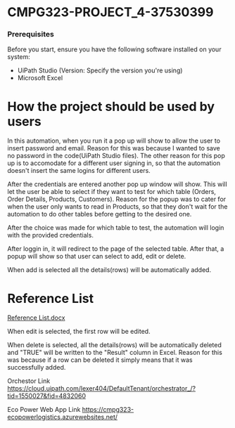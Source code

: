 # CMPG323-PROJECT_4-37530399

### Prerequisites

Before you start, ensure you have the following software installed on your system:

- UiPath Studio (Version: Specify the version you're using)
- Microsoft Excel


# How the project should be used by users
In this automation, when you run it a pop up will show to allow the user to insert password and email. Reason for this was because I wanted to save no password in the code(UiPath Studio files). The other reason for this pop up is to accomodate for a different user signing in, so that the automation doesn't insert the same logins for different users.

After the credentials are entered another pop up window will show. This will let the user be able to select if they want to test for which table (Orders, Order Details, Products, Customers). Reason for the popup was to cater for when the user only wants to read in Products, so that they don't wait for the automation to do other tables before getting to the desired one.

After the choice was made for which table to test, the automation will login with the provided credentials. 

After loggin in, it will redirect to the page of the selected table. After that, a popup will show so that user can select to add, edit or delete.

When add is selected all the details(rows) will be automatically added.

# Reference List
[Reference List.docx](https://github.com/lexer404/CMPG323-PROJECT_4-37530399/files/13043384/Reference.List.docx)


When edit is selected, the first row will be edited.

When delete is selected, all the details(rows) will be automatically deleted and "TRUE" will be written to the "Result" column in Excel. Reason for this was because if a row can be deleted it simply means that it was successfully added.

Orchestor Link
https://cloud.uipath.com/lexer404/DefaultTenant/orchestrator_/?tid=1550027&fid=4832060

Eco Power Web App Link
https://cmpg323-ecopowerlogistics.azurewebsites.net/

